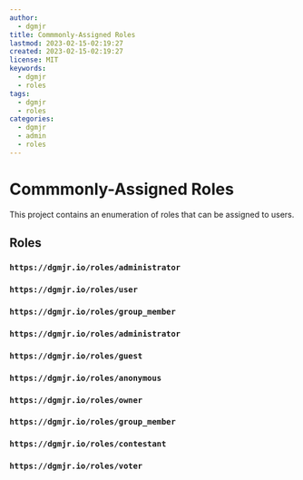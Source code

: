 ```yaml
---
author: 
  - dgmjr
title: Commmonly-Assigned Roles
lastmod: 2023-02-15-02:19:27
created: 2023-02-15-02:19:27
license: MIT
keywords: 
  - dgmjr
  - roles
tags: 
  - dgmjr
  - roles
categories: 
  - dgmjr
  - admin
  - roles
---
```


# Commmonly-Assigned Roles

This project contains an enumeration of roles that can be assigned to users.

## Roles

### `https://dgmjr.io/roles/administrator`

### `https://dgmjr.io/roles/user`

### `https://dgmjr.io/roles/group_member`

### `https://dgmjr.io/roles/administrator`

### `https://dgmjr.io/roles/guest`

### `https://dgmjr.io/roles/anonymous`

### `https://dgmjr.io/roles/owner`

### `https://dgmjr.io/roles/group_member`

### `https://dgmjr.io/roles/contestant`

### `https://dgmjr.io/roles/voter`
